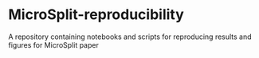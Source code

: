 # MicroSplit-reproducibility
A repository containing notebooks and scripts for reproducing results and figures for MicroSplit paper

